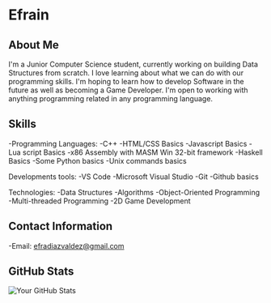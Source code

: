# Efrain

## About Me
I'm a Junior Computer Science student, currently working on building Data Structures from scratch. I love learning about what we can do with our programming skills. I'm hoping to learn how to develop Software in the future as well as becoming a Game Developer. I'm open to working with anything programming related in any programming language.

## Skills
-Programming Languages:
-C++
-HTML/CSS Basics
-Javascript Basics
-Lua script Basics
-x86 Assembly with MASM Win 32-bit framework
-Haskell Basics
-Some Python basics
-Unix commands basics

Developments tools:
-VS Code
-Microsoft Visual Studio
-Git
-Github basics

Technologies: 
-Data Structures
-Algorithms
-Object-Oriented Programming
-Multi-threaded Programming
-2D Game Development

## Contact Information
-Email: efradiazvaldez@gmail.com

## GitHub Stats
![Your GitHub Stats](https://github-readme-stats.vercel.app/api?username=Bat4E&show_icons=true&hide_border=true%29)
